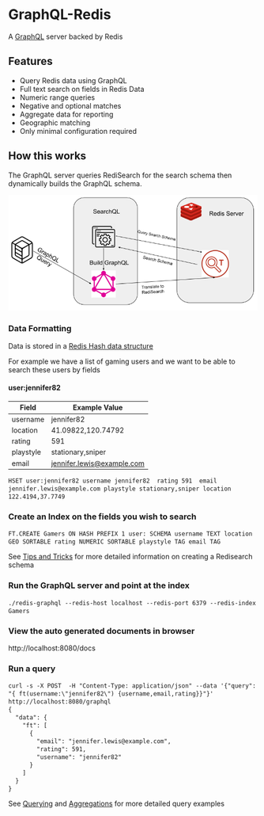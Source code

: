# GraphQL-Redis

A [GraphQL](https://graphql.org/) server backed by Redis

## Features

- Query Redis data using GraphQL
- Full text search on fields in Redis Data
- Numeric range queries
- Negative and optional matches
- Aggregate data for reporting
- Geographic matching
- Only minimal configuration required


## How this works

The GraphQL server queries RediSearch for the search schema then dynamically builds the GraphQL schema. 

![img](./docs/RediSearchGraphQL.png)

### Data Formatting

Data is stored in a [Redis Hash data structure](https://redis.io/docs/manual/data-types/#hashes)

For example we have a list of gaming users and we want to be able to search these users by fields

#### user:jennifer82

|Field|Example Value|
|---|---|
|username|jennifer82|
|location|41.09822,120.74792|
|rating|591|
|playstyle|stationary,sniper|
|email|jennifer.lewis@example.com|

```
HSET user:jennifer82 username jennifer82  rating 591  email jennifer.lewis@example.com playstyle stationary,sniper location 122.4194,37.7749
```

### Create an Index on the fields you wish to search

```
FT.CREATE Gamers ON HASH PREFIX 1 user: SCHEMA username TEXT location GEO SORTABLE rating NUMERIC SORTABLE playstyle TAG email TAG
```

See [Tips and Tricks](./docs/SchemaTipsAndTricks.md) for more detailed information on creating a Redisearch schema

### Run the GraphQL server and point at the index

```
./redis-graphql --redis-host localhost --redis-port 6379 --redis-index Gamers
```

### View the auto generated documents in browser

http://localhost:8080/docs

### Run a query
```
curl -s -X POST  -H "Content-Type: application/json" --data '{"query": "{ ft(username:\"jennifer82\") {username,email,rating}}"}'   http://localhost:8080/graphql 
{
  "data": {
    "ft": [
      {
        "email": "jennifer.lewis@example.com",
        "rating": 591,
        "username": "jennifer82"
      }
    ]
  }
}
```

See [Querying](./docs/Queries.md) and [Aggregations](./docs/Aggregations.md) for more detailed query examples
